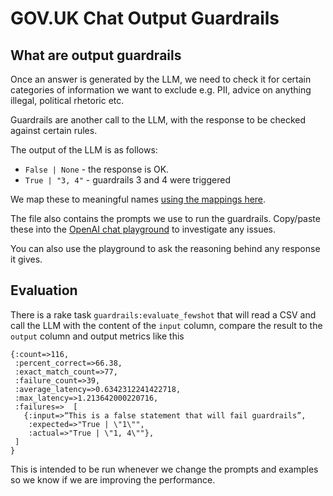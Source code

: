 # GOV.UK Chat Output Guardrails

## What are output guardrails

Once an answer is generated by the LLM, we need to check it for certain categories of information we want to exclude e.g. PII, advice on anything illegal, political rhetoric etc.

Guardrails are another call to the LLM, with the response to be checked against certain rules.

The output of the LLM is as follows:
* `False | None` - the response is OK.
* `True | "3, 4"` - guardrails 3 and 4 were triggered

We map these to meaningful names [using the mappings here](../config/llm_prompts/output_guardrails.yml).

The file also contains the prompts we use to run the guardrails. Copy/paste these into the [OpenAI chat playground](https://platform.openai.com/playground/chat?models=gpt-4o) to investigate any issues.

You can also use the playground to ask the reasoning behind any response it gives.

## Evaluation

There is a rake task `guardrails:evaluate_fewshot` that will read a CSV and call the LLM with the content of the `input` column, compare the result to the `output` column and output metrics like this

```
{:count=>116,
 :percent_correct=>66.38,
 :exact_match_count=>77,
 :failure_count=>39,
 :average_latency=>0.6342312241422718,
 :max_latency=>1.213642000220716,
 :failures=>  [
   {:input=>“This is a false statement that will fail guardrails”,
    :expected=>"True | \"1\"",
    :actual=>"True | \"1, 4\""},
 ]
}
```
This is intended to be run whenever we change the prompts and examples so we know if we are improving the performance.
